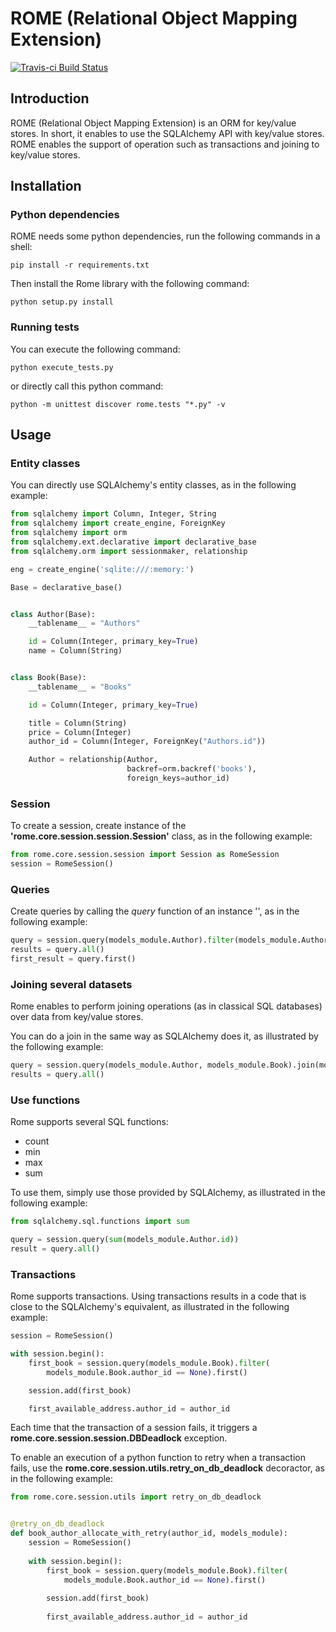 
# ROME (Relational Object Mapping Extension)

[![Travis-ci Build Status](https://api.travis-ci.org/badock/rome.png?branch=master)](https://travis-ci.org/badock/rome)

## Introduction

ROME (Relational Object Mapping Extension) is an ORM for key/value stores.
In short, it enables to use the SQLAlchemy API with key/value stores.
ROME enables the support of operation such as transactions and joining to key/value stores.

## Installation

    
### Python dependencies

ROME needs some python dependencies, run the following commands in a
shell:

```shell
pip install -r requirements.txt
```

Then install the Rome library with the following command:

```shell
python setup.py install
```


### Running tests

You can execute the following command:

```shell
python execute_tests.py
```

or directly call this python command:

```shell
python -m unittest discover rome.tests "*.py" -v
```

## Usage

### Entity classes

You can directly use SQLAlchemy's entity classes, as in the following example:

```python
from sqlalchemy import Column, Integer, String
from sqlalchemy import create_engine, ForeignKey
from sqlalchemy import orm
from sqlalchemy.ext.declarative import declarative_base
from sqlalchemy.orm import sessionmaker, relationship

eng = create_engine('sqlite:///:memory:')

Base = declarative_base()


class Author(Base):
    __tablename__ = "Authors"

    id = Column(Integer, primary_key=True)
    name = Column(String)


class Book(Base):
    __tablename__ = "Books"

    id = Column(Integer, primary_key=True)

    title = Column(String)
    price = Column(Integer)
    author_id = Column(Integer, ForeignKey("Authors.id"))

    Author = relationship(Author,
                          backref=orm.backref('books'),
                          foreign_keys=author_id)
```

### Session

To create a session, create instance of the **'rome.core.session.session.Session'** class, as in the following example:

```python
from rome.core.session.session import Session as RomeSession
session = RomeSession()
```

### Queries

Create queries by calling the *query* function of an instance '', as in the following example:

```python
query = session.query(models_module.Author).filter(models_module.Author.id == 1)
results = query.all()
first_result = query.first()
```

### Joining several datasets

Rome enables to perform joining operations (as in classical SQL databases) over data from key/value stores.

You can do a join in the same way as SQLAlchemy does it, as illustrated by the following example:

```python
query = session.query(models_module.Author, models_module.Book).join(models_module.Book)
results = query.all()
```

### Use functions

Rome supports several SQL functions:
- count
- min
- max
- sum

To use them, simply use those provided by SQLAlchemy, as illustrated in the following example:

```python
from sqlalchemy.sql.functions import sum

query = session.query(sum(models_module.Author.id))
result = query.all()
```

### Transactions

Rome supports transactions. Using transactions results in a code that is close to the SQLAlchemy's equivalent, as illustrated in the following example:

```python
session = RomeSession()

with session.begin():
    first_book = session.query(models_module.Book).filter(
        models_module.Book.author_id == None).first()

    session.add(first_book)

    first_available_address.author_id = author_id
```

Each time that the transaction of a session fails, it triggers a **rome.core.session.session.DBDeadlock** exception.

To enable an execution of a python function to retry when a transaction fails, use the **rome.core.session.utils.retry_on_db_deadlock** decoractor, as in the following example:

```python
from rome.core.session.utils import retry_on_db_deadlock


@retry_on_db_deadlock
def book_author_allocate_with_retry(author_id, models_module):
	session = RomeSession()
	
	with session.begin():
	    first_book = session.query(models_module.Book).filter(
	        models_module.Book.author_id == None).first()
	
	    session.add(first_book)
	
	    first_available_address.author_id = author_id
```
